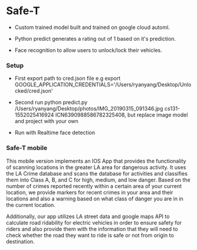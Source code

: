 # Safe-T

- Custom trained model built and trained on google cloud automl.

- Python predict generates a rating out of 1 based on it's prediction.

- Face recognition to allow users to unlock/lock their vehicles.

### Setup
- First export path to cred.json file 
e.g export GOOGLE_APPLICATION_CREDENTIALS='/Users/ryanyang/Desktop/Unlocked/cred.json'

- Second run python predict.py /Users/ryanyang/Desktop/photos/IMG_20190315_091346.jpg cs131-1552025416924 ICN6390988586782325408, but replace image model and project with your own

- Run with Realtime face detection


### Safe-T mobile

This mobile version implements an IOS App that provides the functionality of scanning locations in the greater LA area for dangerous activity. It uses the LA Crime database and scans the database for activities and classifies them into Class A, B, and C for high, medium, and low danger. Based on the number of crimes reported recently within a certain area of your current location, we provide markers for recent crimes in your area and their locations and also a warning based on what class of danger you are in in the current location.

Additionally, our app utilizes LA street data and google maps API to calculate road ridability for electric vehicles in order to ensure safety for riders and also provide them with the information that they will need to check whether the road they want to ride is safe or not from origin to destination.